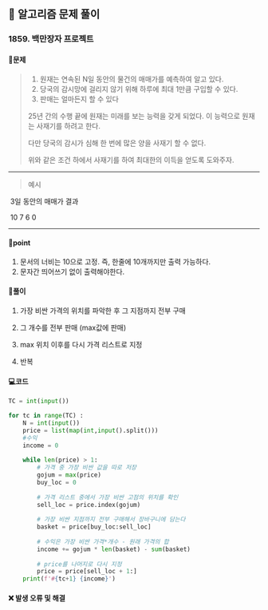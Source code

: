 ## 🐌 알고리즘 문제 풀이

### 1859. 백만장자 프로젝트



#### 📒문제

> 1. 원재는 연속된 N일 동안의 물건의 매매가를 예측하여 알고 있다.
> 2. 당국의 감시망에 걸리지 않기 위해 하루에 최대 1만큼 구입할 수 있다.
> 3. 판매는 얼마든지 할 수 있다
>
> 25년 간의 수행 끝에 원재는 미래를 보는 능력을 갖게 되었다. 이 능력으로 원재는 사재기를 하려고 한다.
>
> 다만 당국의 감시가 심해 한 번에 많은 양을 사재기 할 수 없다.
>
> 위와 같은 조건 하에서 사재기를 하여 최대한의 이득을 얻도록 도와주자.



---

> 예시

​				3일 동안의 매매가  			  결과

​				10 7 6									0											

----




#### 🚀point

1. 문서의 너비는 10으로 고정. 즉, 한줄에 10개까지만 출력 가능하다.
2. 문자간 띄어쓰기 없이 출력해야한다.



#### 🔎풀이

1. 가장 비싼 가격의 위치를 파악한 후 그 지점까지 전부 구매

1. 그 개수를 전부 판매 (max값에 판매)

1. max 위치 이후를 다시 가격 리스트로 지정

1. 반복

   

#### 💻코드

```python
TC = int(input())

for tc in range(TC) :
    N = int(input())
    price = list(map(int,input().split()))
    #수익
    income = 0
    
    while len(price) > 1:
        # 가격 중 가장 비싼 값을 따로 저장
        gojum = max(price)
        buy_loc = 0
        
        # 가격 리스트 중에서 가장 비싼 고점의 위치를 확인
        sell_loc = price.index(gojum)
        
        # 가장 비싼 지점까지 전부 구매해서 장바구니에 담는다
        basket = price[buy_loc:sell_loc]
        
        # 수익은 가장 비싼 가격*개수 - 원래 가격의 합
        income += gojum * len(basket) - sum(basket)
        
        # price를 나머지로 다시 지정
        price = price[sell_loc + 1:]
    print(f'#{tc+1} {income}')
```



#### ❌ 발생 오류 및 해결
